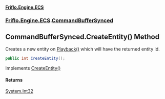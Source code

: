 #### [Friflo.Engine.ECS](index.md 'index')
### [Friflo.Engine.ECS](Friflo.Engine.ECS.md 'Friflo.Engine.ECS').[CommandBufferSynced](CommandBufferSynced.md 'Friflo.Engine.ECS.CommandBufferSynced')

## CommandBufferSynced.CreateEntity() Method

Creates a new entity on [Playback()](CommandBufferSynced.Playback().md 'Friflo.Engine.ECS.CommandBufferSynced.Playback()') which will have the returned entity id.

```csharp
public int CreateEntity();
```

Implements [CreateEntity()](ICommandBuffer.CreateEntity().md 'Friflo.Engine.ECS.ICommandBuffer.CreateEntity()')

#### Returns
[System.Int32](https://docs.microsoft.com/en-us/dotnet/api/System.Int32 'System.Int32')
